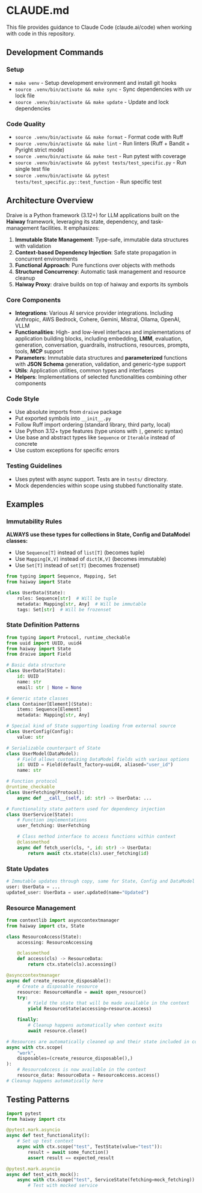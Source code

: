 # CLAUDE.md

This file provides guidance to Claude Code (claude.ai/code) when working with code in this repository.

## Development Commands

### Setup

- `make venv` - Setup development environment and install git hooks
- `source .venv/bin/activate && make sync` - Sync dependencies with uv lock file
- `source .venv/bin/activate && make update` - Update and lock dependencies

### Code Quality

- `source .venv/bin/activate && make format` - Format code with Ruff
- `source .venv/bin/activate && make lint` - Run linters (Ruff + Bandit + Pyright strict mode)
- `source .venv/bin/activate && make test` - Run pytest with coverage
- `source .venv/bin/activate && pytest tests/test_specific.py` - Run single test file
- `source .venv/bin/activate && pytest tests/test_specific.py::test_function` - Run specific test

## Architecture Overview

Draive is a Python framework (3.12+) for LLM applications built on the **Haiway** framework, leveraging its state, dependency, and task-management facilities. It emphasizes:

1. **Immutable State Management**: Type-safe, immutable data structures with validation
2. **Context-based Dependency Injection**: Safe state propagation in concurrent environments
3. **Functional Approach**: Pure functions over objects with methods
4. **Structured Concurrency**: Automatic task management and resource cleanup
5. **Haiway Proxy**: draive builds on top of haiway and exports its symbols

### Core Components

- **Integrations**: Various AI service provider integrations. Including Anthropic, AWS Bedrock, Cohere, Gemini, Mistral, Ollama, OpenAI, VLLM
- **Functionalities**: High- and low-level interfaces and implementations of application building blocks, including embedding, **LMM**, evaluation, generation, conversation, guardrails, instructions, resources, prompts, tools, **MCP** support
- **Parameters**: Immutable data structures and **parameterized** functions with **JSON Schema** generation, validation, and generic-type support
- **Utils**: Application utilities, common types and interfaces
- **Helpers**: Implementations of selected functionalities combining other components

### Code Style

- Use absolute imports from `draive` package
- Put exported symbols into `__init__.py`
- Follow Ruff import ordering (standard library, third party, local)
- Use Python 3.12+ type features (type unions with `|`, generic syntax)
- Use base and abstract types like `Sequence` or `Iterable` instead of concrete
- Use custom exceptions for specific errors

### Testing Guidelines

- Uses pytest with async support. Tests are in `tests/` directory.
- Mock dependencies within scope using stubbed functionality state.

## Examples

### Immutability Rules

**ALWAYS use these types for collections in State, Config and DataModel classes:**
- Use `Sequence[T]` instead of `list[T]` (becomes tuple)
- Use `Mapping[K,V]` instead of `dict[K,V]` (becomes immutable)
- Use `Set[T]` instead of `set[T]` (becomes frozenset)

```python
from typing import Sequence, Mapping, Set
from haiway import State

class UserData(State):
    roles: Sequence[str]  # Will be tuple
    metadata: Mapping[str, Any]  # Will be immutable
    tags: Set[str]  # Will be frozenset

```

### State Definition Patterns

```python
from typing import Protocol, runtime_checkable
from uuid import UUID, uuid4
from haiway import State
from draive import Field

# Basic data structure
class UserData(State):
    id: UUID
    name: str
    email: str | None = None

# Generic state classes
class Container[Element](State):
    items: Sequence[Element]
    metadata: Mapping[str, Any]

# Special kind of State supporting loading from external source
class UserConfig(Config):
    value: str

# Serializable counterpart of State
class UserModel(DataModel):
    # Field allows customizing DataModel fields with various options 
    id: UUID = Field(default_factory=uuid4, aliased="user_id")
    name: str

# Function protocol
@runtime_checkable
class UserFetching(Protocol):
    async def __call__(self, id: str) -> UserData: ...

# Functionality state pattern used for dependency injection
class UserService(State):
    # Function implementations
    user_fetching: UserFetching

    # Class method interface to access functions within context
    @classmethod
    async def fetch_user(cls, *, id: str) -> UserData:
        return await ctx.state(cls).user_fetching(id)
```

### State Updates

```python
# Immutable updates through copy, same for State, Config and DataModel
user: UserData = ...
updated_user: UserData = user.updated(name="Updated")
```

### Resource Management

```python
from contextlib import asynccontextmanager
from haiway import ctx, State

class ResourceAccess(State):
    accessing: ResourceAccessing

    @classmethod
    def access(cls) -> ResourceData:
        return ctx.state(cls).accessing()

@asynccontextmanager
async def create_resource_disposable():
    # Create a disposable resource
    resource: ResourceHandle = await open_resource()
    try:
        # Yield the state that will be made available in the context
        yield ResourceState(accessing=resource.access)

    finally:
        # Cleanup happens automatically when context exits
        await resource.close()

# Resources are automatically cleaned up and their state included in context
async with ctx.scope(
    "work",
    disposables=(create_resource_disposable(),)
):
    # ResourceAccess is now available in the context
    resource_data: ResourceData = ResourceAccess.access()
# Cleanup happens automatically here
```

## Testing Patterns

```python
import pytest
from haiway import ctx

@pytest.mark.asyncio
async def test_functionality():
    # Set up test context
    async with ctx.scope("test", TestState(value="test")):
        result = await some_function()
        assert result == expected_result

@pytest.mark.asyncio
async def test_with_mock():
    async with ctx.scope("test", ServiceState(fetching=mock_fetching)):
        # Test with mocked service
```
